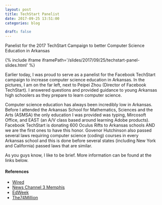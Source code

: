 ```yaml
---
layout: post
title: TechStart Panelist
date: 2017-09-25 13:51:00
categories: blog

draft: false
---
```


Panelist for the 2017 TechStart Campaign to better Computer Science Education in 
Arkansas

{% include iframe  iframePath='/slides/2017/09/25/techstart-panel-slides.html' %}

Earlier today, I was proud to serve as a panelist for the Facebook TechStart campaign 
to increase computer science education in Arkansas. In the pictures, I am on the far left, 
next to Peipei Zhou (Director of Facebook TechStart). I answered questions and provided 
guidance to young Arkansas high schoolers as they prepare to learn computer science.

Computer science education has always been incredibly low in Arkansas. Before I attended 
the Arkansas School for Mathematics, Sciences and the Arts (ASMSA) the only education I was provided 
was typing, Mircosoft Office, and EAST (an A/V class based around learning Adobe products). 
Facebook TechStart is donating 600 Oculus Rifts to Arkansas schools AND we are the first ones to 
have this honor. Govenor Hutchinson also passed several laws requiring computer science (coding)
courses in every Arkansas school and this is done before several states (including New York and California)
passed laws that are similar.

As you guys know, I like to be brief. More information can be found 
at the links below.

#### References
- [Wired](https://www.wired.com/2015/03/arkansas-computer-science)
- [News Channel 3 Memphis](http://wreg.com/2017/08/29/facebook-to-provide-technology-to-all-arkansas-high-schools)
- [EdWeek](http://blogs.edweek.org/edweek/DigitalEducation/2017/08/facebook_virtual-reality_arkansas_schools.html)
- [The74Million](https://www.the74million.org/article/how-arkansas-is-teaming-up-with-teachers-facebook-other-tech-titans-to-rethink-computer-science-education/?utm_source=The+74+Million+Newsletter&utm_campaign=a5e70a23ab-EMAIL_CAMPAIGN_2017_09_19&utm_medium=email&utm_term=0_077b986842-a5e70a23ab-49028977)
